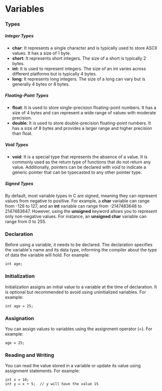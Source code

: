 # Variables

### Types

##### Integer Types

- **char**: It represents a single character and is typically used to store ASCII values. It has a size of 1 byte.
- **short**: It represents short integers. The size of a short is typically 2 bytes.
- **int**: It is used to represent integers. The size of an int varies across different platforms but is typically 4 bytes.
- **long**: It represents long integers. The size of a long can vary but is generally 4 bytes or 8 bytes.

##### Floating-Point Types

- **float**: It is used to store single-precision floating-point numbers. It has a size of 4 bytes and can represent a wide range of values with moderate precision.
- **double**: It is used to store double-precision floating-point numbers. It has a size of 8 bytes and provides a larger range and higher precision than float.

##### Void Types

- **void**: It is a special type that represents the absence of a value. It is commonly used as the return type of functions that do not return any value. Additionally, pointers can be declared with void to indicate a generic pointer that can be typecasted to any other pointer type.

##### Signed Types

By default, most variable types in C are signed, meaning they can represent values from negative to positive. For example, a **char** variable can range from -128 to 127, and an **int** variable can range from -2147483648 to 2147483647. However, using the **unsigned** keyword allows you to represent only non-negative values. For instance, an **unsigned char** variable can range from 0 to 255.

### Declaration

Before using a variable, it needs to be declared. The declaration specifies the variable's name and its data type, informing the compiler about the type of data the variable will hold. For example:
```
int age;
```

### Initialization

Initialization assigns an initial value to a variable at the time of declaration. It is optional but recommended to avoid using uninitialized variables. For example:
```
int age = 25;
```

### Assignation

You can assign values to variables using the assignment operator (=). For example:
```
age = 25;
```

### Reading and Writing

You can read the value stored in a variable or update its value using assignment statements. For example:
```
int x = 10;
int y = x + 5;  // y will have the value 15
```